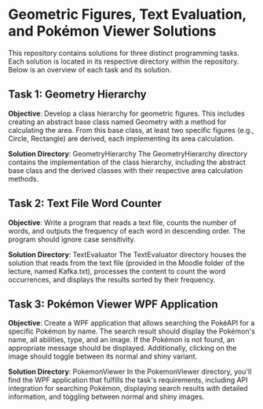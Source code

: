 # Geometric Figures, Text Evaluation, and Pokémon Viewer Solutions
This repository contains solutions for three distinct programming tasks. Each solution is located in its respective directory within the repository. Below is an overview of each task and its solution.

## Task 1: Geometry Hierarchy
**Objective**: Develop a class hierarchy for geometric figures. This includes creating an abstract base class named Geometry with a method for calculating the area. From this base class, at least two specific figures (e.g., Circle, Rectangle) are derived, each implementing its area calculation.

**Solution Directory**: GeometryHierarchy
The GeometryHierarchy directory contains the implementation of the class hierarchy, including the abstract base class and the derived classes with their respective area calculation methods.

## Task 2: Text File Word Counter
**Objective**: Write a program that reads a text file, counts the number of words, and outputs the frequency of each word in descending order. The program should ignore case sensitivity.

**Solution Directory**: TextEvaluator
The TextEvaluator directory houses the solution that reads from the text file (provided in the Moodle folder of the lecture, named Kafka.txt), processes the content to count the word occurrences, and displays the results sorted by their frequency.

## Task 3: Pokémon Viewer WPF Application
**Objective**: Create a WPF application that allows searching the PokéAPI for a specific Pokémon by name. The search result should display the Pokémon's name, all abilities, type, and an image. If the Pokémon is not found, an appropriate message should be displayed. Additionally, clicking on the image should toggle between its normal and shiny variant.

**Solution Directory**: PokemonViewer
In the PokemonViewer directory, you'll find the WPF application that fulfills the task's requirements, including API integration for searching Pokémon, displaying search results with detailed information, and toggling between normal and shiny images.
